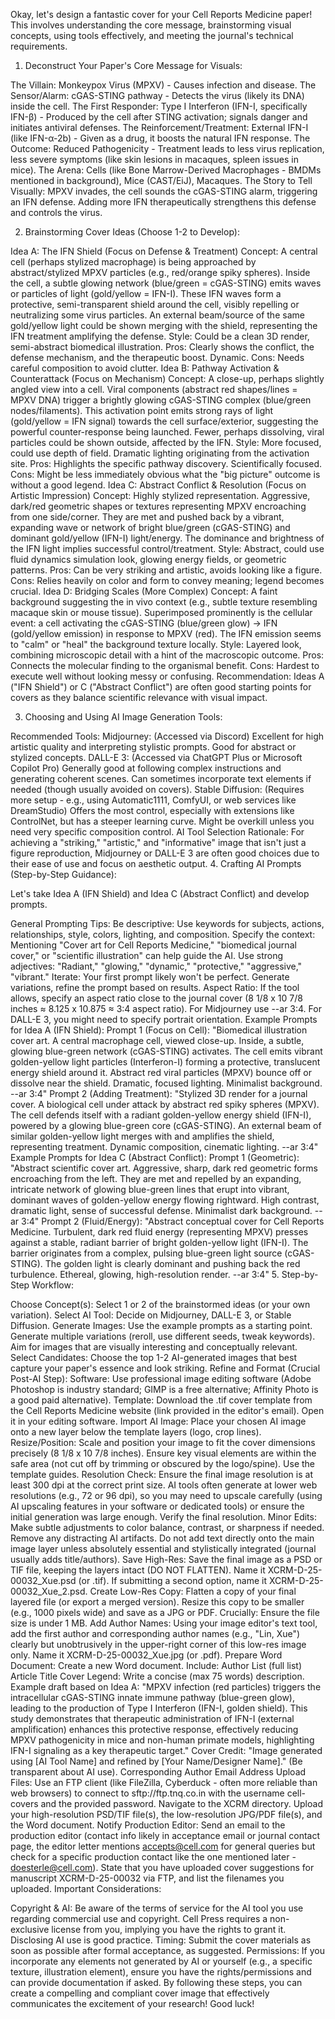 Okay, let's design a fantastic cover for your Cell Reports Medicine paper! This involves understanding the core message, brainstorming visual concepts, using tools effectively, and meeting the journal's technical requirements.

1. Deconstruct Your Paper's Core Message for Visuals:

The Villain: Monkeypox Virus (MPXV) - Causes infection and disease.
The Sensor/Alarm: cGAS-STING pathway - Detects the virus (likely its DNA) inside the cell.
The First Responder: Type I Interferon (IFN-I, specifically IFN-β) - Produced by the cell after STING activation; signals danger and initiates antiviral defenses.
The Reinforcement/Treatment: External IFN-I (like IFN-α-2b) - Given as a drug, it boosts the natural IFN response.
The Outcome: Reduced Pathogenicity - Treatment leads to less virus replication, less severe symptoms (like skin lesions in macaques, spleen issues in mice).
The Arena: Cells (like Bone Marrow-Derived Macrophages - BMDMs mentioned in background), Mice (CAST/EiJ), Macaques.
The Story to Tell Visually: MPXV invades, the cell sounds the cGAS-STING alarm, triggering an IFN defense. Adding more IFN therapeutically strengthens this defense and controls the virus.

2. Brainstorming Cover Ideas (Choose 1-2 to Develop):

Idea A: The IFN Shield (Focus on Defense & Treatment)
Concept: A central cell (perhaps stylized macrophage) is being approached by abstract/stylized MPXV particles (e.g., red/orange spiky spheres). Inside the cell, a subtle glowing network (blue/green = cGAS-STING) emits waves or particles of light (gold/yellow = IFN-I). These IFN waves form a protective, semi-transparent shield around the cell, visibly repelling or neutralizing some virus particles. An external beam/source of the same gold/yellow light could be shown merging with the shield, representing the IFN treatment amplifying the defense.
Style: Could be a clean 3D render, semi-abstract biomedical illustration.
Pros: Clearly shows the conflict, the defense mechanism, and the therapeutic boost. Dynamic.
Cons: Needs careful composition to avoid clutter.
Idea B: Pathway Activation & Counterattack (Focus on Mechanism)
Concept: A close-up, perhaps slightly angled view into a cell. Viral components (abstract red shapes/lines = MPXV DNA) trigger a brightly glowing cGAS-STING complex (blue/green nodes/filaments). This activation point emits strong rays of light (gold/yellow = IFN signal) towards the cell surface/exterior, suggesting the powerful counter-response being launched. Fewer, perhaps dissolving, viral particles could be shown outside, affected by the IFN.
Style: More focused, could use depth of field. Dramatic lighting originating from the activation site.
Pros: Highlights the specific pathway discovery. Scientifically focused.
Cons: Might be less immediately obvious what the "big picture" outcome is without a good legend.
Idea C: Abstract Conflict & Resolution (Focus on Artistic Impression)
Concept: Highly stylized representation. Aggressive, dark/red geometric shapes or textures representing MPXV encroaching from one side/corner. They are met and pushed back by a vibrant, expanding wave or network of bright blue/green (cGAS-STING) and dominant gold/yellow (IFN-I) light/energy. The dominance and brightness of the IFN light implies successful control/treatment.
Style: Abstract, could use fluid dynamics simulation look, glowing energy fields, or geometric patterns.
Pros: Can be very striking and artistic, avoids looking like a figure.
Cons: Relies heavily on color and form to convey meaning; legend becomes crucial.
Idea D: Bridging Scales (More Complex)
Concept: A faint background suggesting the in vivo context (e.g., subtle texture resembling macaque skin or mouse tissue). Superimposed prominently is the cellular event: a cell activating the cGAS-STING (blue/green glow) -> IFN (gold/yellow emission) in response to MPXV (red). The IFN emission seems to "calm" or "heal" the background texture locally.
Style: Layered look, combining microscopic detail with a hint of the macroscopic outcome.
Pros: Connects the molecular finding to the organismal benefit.
Cons: Hardest to execute well without looking messy or confusing.
Recommendation: Ideas A ("IFN Shield") or C ("Abstract Conflict") are often good starting points for covers as they balance scientific relevance with visual impact.

3. Choosing and Using AI Image Generation Tools:

Recommended Tools:
Midjourney: (Accessed via Discord) Excellent for high artistic quality and interpreting stylistic prompts. Good for abstract or stylized concepts.
DALL-E 3: (Accessed via ChatGPT Plus or Microsoft Copilot Pro) Generally good at following complex instructions and generating coherent scenes. Can sometimes incorporate text elements if needed (though usually avoided on covers).
Stable Diffusion: (Requires more setup - e.g., using Automatic1111, ComfyUI, or web services like DreamStudio) Offers the most control, especially with extensions like ControlNet, but has a steeper learning curve. Might be overkill unless you need very specific composition control.
AI Tool Selection Rationale: For achieving a "striking," "artistic," and "informative" image that isn't just a figure reproduction, Midjourney or DALL-E 3 are often good choices due to their ease of use and focus on aesthetic output.
4. Crafting AI Prompts (Step-by-Step Guidance):

Let's take Idea A (IFN Shield) and Idea C (Abstract Conflict) and develop prompts.

General Prompting Tips:
Be descriptive: Use keywords for subjects, actions, relationships, style, colors, lighting, and composition.
Specify the context: Mentioning "Cover art for Cell Reports Medicine," "biomedical journal cover," or "scientific illustration" can help guide the AI.
Use strong adjectives: "Radiant," "glowing," "dynamic," "protective," "aggressive," "vibrant."
Iterate: Your first prompt likely won't be perfect. Generate variations, refine the prompt based on results.
Aspect Ratio: If the tool allows, specify an aspect ratio close to the journal cover (8 1/8 x 10 7/8 inches ≈ 8.125 x 10.875 ≈ 3:4 aspect ratio). For Midjourney use --ar 3:4. For DALL-E 3, you might need to specify portrait orientation.
Example Prompts for Idea A (IFN Shield):
Prompt 1 (Focus on Cell): "Biomedical illustration cover art. A central macrophage cell, viewed close-up. Inside, a subtle, glowing blue-green network (cGAS-STING) activates. The cell emits vibrant golden-yellow light particles (Interferon-I) forming a protective, translucent energy shield around it. Abstract red viral particles (MPXV) bounce off or dissolve near the shield. Dramatic, focused lighting. Minimalist background. --ar 3:4"
Prompt 2 (Adding Treatment): "Stylized 3D render for a journal cover. A biological cell under attack by abstract red spiky spheres (MPXV). The cell defends itself with a radiant golden-yellow energy shield (IFN-I), powered by a glowing blue-green core (cGAS-STING). An external beam of similar golden-yellow light merges with and amplifies the shield, representing treatment. Dynamic composition, cinematic lighting. --ar 3:4"
Example Prompts for Idea C (Abstract Conflict):
Prompt 1 (Geometric): "Abstract scientific cover art. Aggressive, sharp, dark red geometric forms encroaching from the left. They are met and repelled by an expanding, intricate network of glowing blue-green lines that erupt into vibrant, dominant waves of golden-yellow energy flowing rightward. High contrast, dramatic light, sense of successful defense. Minimalist dark background. --ar 3:4"
Prompt 2 (Fluid/Energy): "Abstract conceptual cover for Cell Reports Medicine. Turbulent, dark red fluid energy (representing MPXV) presses against a stable, radiant barrier of bright golden-yellow light (IFN-I). The barrier originates from a complex, pulsing blue-green light source (cGAS-STING). The golden light is clearly dominant and pushing back the red turbulence. Ethereal, glowing, high-resolution render. --ar 3:4"
5. Step-by-Step Workflow:

Choose Concept(s): Select 1 or 2 of the brainstormed ideas (or your own variation).
Select AI Tool: Decide on Midjourney, DALL-E 3, or Stable Diffusion.
Generate Images: Use the example prompts as a starting point. Generate multiple variations (reroll, use different seeds, tweak keywords). Aim for images that are visually interesting and conceptually relevant.
Select Candidates: Choose the top 1-2 AI-generated images that best capture your paper's essence and look striking.
Refine and Format (Crucial Post-AI Step):
Software: Use professional image editing software (Adobe Photoshop is industry standard; GIMP is a free alternative; Affinity Photo is a good paid alternative).
Template: Download the .tif cover template from the Cell Reports Medicine website (link provided in the editor's email). Open it in your editing software.
Import AI Image: Place your chosen AI image onto a new layer below the template layers (logo, crop lines).
Resize/Position: Scale and position your image to fit the cover dimensions precisely (8 1/8 x 10 7/8 inches). Ensure key visual elements are within the safe area (not cut off by trimming or obscured by the logo/spine). Use the template guides.
Resolution Check: Ensure the final image resolution is at least 300 dpi at the correct print size. AI tools often generate at lower web resolutions (e.g., 72 or 96 dpi), so you may need to upscale carefully (using AI upscaling features in your software or dedicated tools) or ensure the initial generation was large enough. Verify the final resolution.
Minor Edits: Make subtle adjustments to color balance, contrast, or sharpness if needed. Remove any distracting AI artifacts. Do not add text directly onto the main image layer unless absolutely essential and stylistically integrated (journal usually adds title/authors).
Save High-Res: Save the final image as a PSD or TIF file, keeping the layers intact (DO NOT FLATTEN). Name it XCRM-D-25-00032_Xue.psd (or .tif). If submitting a second option, name it XCRM-D-25-00032_Xue_2.psd.
Create Low-Res Copy:
Flatten a copy of your final layered file (or export a merged version).
Resize this copy to be smaller (e.g., 1000 pixels wide) and save as a JPG or PDF.
Crucially: Ensure the file size is under 1 MB.
Add Author Names: Using your image editor's text tool, add the first author and corresponding author names (e.g., "Lin, Xue") clearly but unobtrusively in the upper-right corner of this low-res image only.
Name it XCRM-D-25-00032_Xue.jpg (or .pdf).
Prepare Word Document:
Create a new Word document.
Include:
Author List (full list)
Article Title
Cover Legend: Write a concise (max 75 words) description. Example draft based on Idea A:
"MPXV infection (red particles) triggers the intracellular cGAS-STING innate immune pathway (blue-green glow), leading to the production of Type I Interferon (IFN-I, golden shield). This study demonstrates that therapeutic administration of IFN-I (external amplification) enhances this protective response, effectively reducing MPXV pathogenicity in mice and non-human primate models, highlighting IFN-I signaling as a key therapeutic target."
Cover Credit: "Image generated using [AI Tool Name] and refined by [Your Name/Designer Name]." (Be transparent about AI use).
Corresponding Author Email Address
Upload Files:
Use an FTP client (like FileZilla, Cyberduck - often more reliable than web browsers) to connect to sftp://ftp.tnq.co.in with the username cell-covers and the provided password.
Navigate to the XCRM directory.
Upload your high-resolution PSD/TIF file(s), the low-resolution JPG/PDF file(s), and the Word document.
Notify Production Editor: Send an email to the production editor (contact info likely in acceptance email or journal contact page, the editor letter mentions accepts@cell.com for general queries but check for a specific production contact like the one mentioned later - doesterle@cell.com). State that you have uploaded cover suggestions for manuscript XCRM-D-25-00032 via FTP, and list the filenames you uploaded.
Important Considerations:

Copyright & AI: Be aware of the terms of service for the AI tool you use regarding commercial use and copyright. Cell Press requires a non-exclusive license from you, implying you have the rights to grant it. Disclosing AI use is good practice.
Timing: Submit the cover materials as soon as possible after formal acceptance, as suggested.
Permissions: If you incorporate any elements not generated by AI or yourself (e.g., a specific texture, illustration element), ensure you have the rights/permissions and can provide documentation if asked.
By following these steps, you can create a compelling and compliant cover image that effectively communicates the excitement of your research! Good luck!

